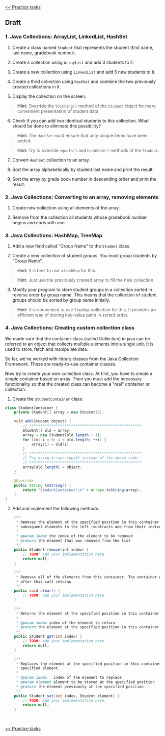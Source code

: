 [<< Practice tasks](readme.md#practice)

<span id="draft"></span>
## Draft

### 1.  Java Collections: ArrayList, LinkedList, HashSet

1) Create a class named `Student` that represents the student (first name, last name, gradebook number).

2) Create a collection using `ArrayList` and add 3 students to it.

3) Create a new collection using `LinkedList` and add 5 new students to it.

4) Create a third collection using `HashSet` and combine the two previously created collections in it.

5) Display the collection on the screen.

> **Hint:** Override the `toString()` method of the `Student` object for more convenient presentation of student data.

6) Check if you can add two identical students to this collection. What should be done to eliminate this possibility?

> **Hint:** The `HashSet` must ensure that only unique items have been added.
>
> **Hint:** Try to override `equals()` and `hashCode()` methods of the `Student`.

7) Convert `HashSet` collection to an array.

8) Sort the array alphabetically by student last name and print the result.

9) Sort the array by grade book number in descending order and print the result.

### 2. Java Collections: Converting to an array, removing elements

1) Create new collection using all elements of the array.

2) Remove from the collection all students whose gradebook number begins and ends with one.

### 3. Java Collections: HashMap, TreeMap

1) Add a new field called "Group Name" to the `Student` class.

2) Create a new collection of student groups. You must group students by "Group Name".

> **Hint:** It is best to use a `HashMap` for this.
>
> **Hint:** Just use the previously created array to fill the new collection.

3) Modify your program to store student groups in a collection sorted in reverse order by group name. This means that the collection of student groups should be sorted by group name initially.

> **Hint:** It is convenient to use `TreeMap` collection for this. It provides an efficient way of storing key-value pairs in sorted order.

### 4. Java Collections: Creating custom collection class

We made sure that the container class (called Collection) in java can be referred to an object that collects multiple elements into a single unit. It is used to store, fetch and manipulate data.

So far, we've worked with library classes from the Java Collection Framework. These are ready-to-use container classes.

Now try to create your own collection class. At first, you have to create a simple container based on array. Then you must add the necessary functionality so that the created class can become a "real" container or collection.

1) Create the `StudentContainer` class:

```java
class StudentContainer {
	private Student[] array = new Student[0];

	void add(Student object) {
		// ***************************************************
		Student[] old = array;
		array = new Student[old.length + 1];
		for (int i = 0; i < old.length; ++i) {
			array[i] = old[i];
		}
		// ***************************************************
		// Try using Arrays.copyOf instead of the above code.
		// ***************************************************
		array[old.length] = object;
	}

	@Override
	public String toString() {
		return "StudentContainer:\n" + Arrays.toString(array);
	}
}
```

2) Add and implement the following methods:

```java
	/**
	 * Removes the element at the specified position in this container. Shifts any
	 * subsequent elements to the left (subtracts one from their indices).
	 *
	 * @param index the index of the element to be removed
	 * @return the element that was removed from the list
	 */
	public Student remove(int index) {
		// TODO: Add your implementation here.
		return null;
	}

	/**
	 * Removes all of the elements from this container. The container will be empty
	 * after this call returns.
	 */
	public void clear() {
		// TODO: Add your implementation here.
	}

	/**
	 * Returns the element at the specified position in this container.
	 *
	 * @param index index of the element to return
	 * @return the element at the specified position in this container
	 */
	public Student get(int index) {
		// TODO: Add your implementation here.
		return null;
	}

	/**
	 * Replaces the element at the specified position in this container with the
	 * specified element.
	 *
	 * @param index   index of the element to replace
	 * @param element element to be stored at the specified position
	 * @return the element previously at the specified position
	 */
	public Student set(int index, Student element) {
		// TODO: Add your implementation here.
		return null;
	}
```

<br>

[<< Practice tasks](readme.md#practice)

